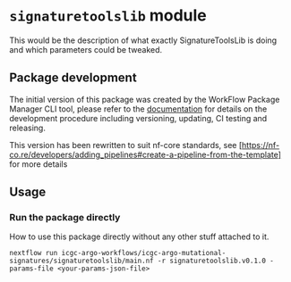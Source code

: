 # `signaturetoolslib` module


This would be the description of what exactly SignatureToolsLib is doing and which parameters could be tweaked.


## Package development

The initial version of this package was created by the WorkFlow Package Manager CLI tool, please refer to
the [documentation](https://wfpm.readthedocs.io) for details on the development procedure including
versioning, updating, CI testing and releasing.

This version has been rewritten to suit nf-core standards, see [https://nf-co.re/developers/adding_pipelines#create-a-pipeline-from-the-template] for more details


## Usage

### Run the package directly

How to use this package directly without any other stuff attached to it.


```
nextflow run icgc-argo-workflows/icgc-argo-mutational-signatures/signaturetoolslib/main.nf -r signaturetoolslib.v0.1.0 -params-file <your-params-json-file>
```
